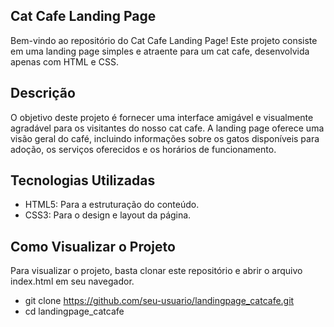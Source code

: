 ## Cat Cafe Landing Page
Bem-vindo ao repositório do Cat Cafe Landing Page! Este projeto consiste em uma landing page simples e atraente para um cat cafe, desenvolvida apenas com HTML e CSS.

## Descrição
O objetivo deste projeto é fornecer uma interface amigável e visualmente agradável para os visitantes do nosso cat cafe. 
A landing page oferece uma visão geral do café, incluindo informações sobre os gatos disponíveis para adoção, os serviços oferecidos e os horários de funcionamento.

## Tecnologias Utilizadas
- HTML5: Para a estruturação do conteúdo.
- CSS3: Para o design e layout da página.

## Como Visualizar o Projeto
Para visualizar o projeto, basta clonar este repositório e abrir o arquivo index.html em seu navegador.

- git clone https://github.com/seu-usuario/landingpage_catcafe.git
- cd landingpage_catcafe

